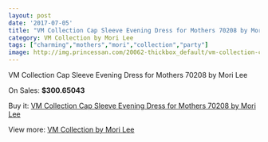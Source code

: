 ```yaml
---
layout: post
date: '2017-07-05'
title: "VM Collection Cap Sleeve Evening Dress for Mothers 70208 by Mori Lee"
category: VM Collection by Mori Lee
tags: ["charming","mothers","mori","collection","party"]
image: http://img.princessan.com/20062-thickbox_default/vm-collection-cap-sleeve-evening-dress-for-mothers-70208-by-mori-lee.jpg
---
```

VM Collection Cap Sleeve Evening Dress for Mothers 70208 by Mori Lee

On Sales: **$300.65043**
<a href="https://www.princessan.com/en/vm-collection-by-mori-lee/8964-vm-collection-cap-sleeve-evening-dress-for-mothers-70208-by-mori-lee.html"><amp-img layout="responsive" width="600" height="600" src="//img.princessan.com/20062-thickbox_default/vm-collection-cap-sleeve-evening-dress-for-mothers-70208-by-mori-lee.jpg" alt="VM Collection Cap Sleeve Evening Dress for Mothers 70208 by Mori Lee 0" /></a>
<a href="https://www.princessan.com/en/vm-collection-by-mori-lee/8964-vm-collection-cap-sleeve-evening-dress-for-mothers-70208-by-mori-lee.html"><amp-img layout="responsive" width="600" height="600" src="//img.princessan.com/20064-thickbox_default/vm-collection-cap-sleeve-evening-dress-for-mothers-70208-by-mori-lee.jpg" alt="VM Collection Cap Sleeve Evening Dress for Mothers 70208 by Mori Lee 1" /></a>
<a href="https://www.princessan.com/en/vm-collection-by-mori-lee/8964-vm-collection-cap-sleeve-evening-dress-for-mothers-70208-by-mori-lee.html"><amp-img layout="responsive" width="600" height="600" src="//img.princessan.com/20063-thickbox_default/vm-collection-cap-sleeve-evening-dress-for-mothers-70208-by-mori-lee.jpg" alt="VM Collection Cap Sleeve Evening Dress for Mothers 70208 by Mori Lee 2" /></a>

Buy it: [VM Collection Cap Sleeve Evening Dress for Mothers 70208 by Mori Lee](https://www.princessan.com/en/vm-collection-by-mori-lee/8964-vm-collection-cap-sleeve-evening-dress-for-mothers-70208-by-mori-lee.html "VM Collection Cap Sleeve Evening Dress for Mothers 70208 by Mori Lee")

View more: [VM Collection by Mori Lee](https://www.princessan.com/en/73-vm-collection-by-mori-lee "VM Collection by Mori Lee")